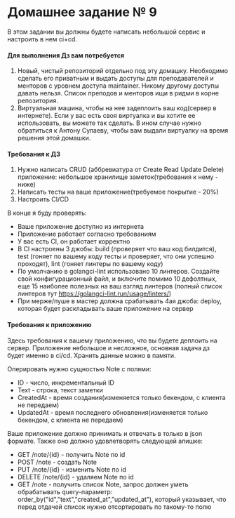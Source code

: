 # Домашнее задание № 9

В этом задании вы должны будете написать небольшой сервис и настроить в нем ci+cd.

#### Для выполнения Дз вам потребуется

1) Новый, чистый репозиторий отдельно под эту домашку.
 Необходимо сделать его приватным и выдать доступы для преподавателей и менторов с уровнем доступа maintainer. Никому другому доступы давать нельзя. Список преподов и менторов ищи в ридми в корне репозитория.
2) Виртуальная машина, чтобы на нее задеплоить ваш код(сервер в интернете).
Если у вас есть своя виртуалка и вы хотите ее использовать, вы можете так сделать.
В ином случае нужно обратиться к Антону Сулаеву, чтобы вам выдали виртуалку на время решения этой домашки.

#### Требования к ДЗ

1) Нужно написать CRUD (аббревиатура от Create Read Update Delete) приложение: небольшое хранилище заметок(требования к нему - ниже)
2) Написать тесты на ваше приложение(требуемое покрытие - 20%)
3) Настроить CI/CD

В конце я буду проверять:

* Ваше приложение доступно из интернета
* Приложение работает согласно требованиям
* У вас есть CI, он работает корректно
* В CI настроены 3 джобы: build (проверяет что ваш код билдится), test (гоняет по вашему коду тесты и проверяет, что они успешно проходят), lint (гоняет линтеры по вашему коду)
* По умолчанию в golangci-lint использовано 10 линтеров.
Создайте свой конфигурационный файл, и включите помимо 10 дефолтных,
еще 15 наиболее полезных на ваш взгляд линтеров (полный список линтеров тут <https://golangci-lint.run/usage/linters/>)
* При мерже/пуше в мастер должна срабатывать 4ая джоба: deploy, которая будет раскладывать ваше приложение на сервер

#### Требования к приложению

Здесь требования к вашему приложению, что вы будете деплоить на сервер.
Приложение небольшое и несложное, основная задача дз будет именно в ci/cd.
Хранить данные можно в памяти.

Оперировать нужно сущностью Note с полями:

* ID - число, инкрементальный ID
* Text - строка, текст заметки
* CreatedAt - время создания(изменяется только бекендом, с клиента не передаем)
* UpdatedAt - время последнего обновления(изменяется только бекендом, с клиента не передаем)

Ваше приложение должно принимать и отвечать в только в json формате. Также оно должно удовлетворять следующей апишке:

* GET /note/{id} - получить Note по id
* POST /note  - создать Note
* PUT /note/{id} - изменить Note по id
* DELETE /note/{id} - удаляем Note по id
* GET /note - получить список Note, запрос должен уметь обрабатывать query-параметр: order_by("id","text","created_at","updated_at"), который указывает, что перед отдачей список нужно отсортировать по такому-то полю

